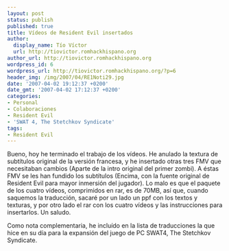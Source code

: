 ```yaml
---
layout: post
status: publish
published: true
title: Vídeos de Resident Evil insertados
author:
  display_name: Tío Víctor
  url: http://tiovictor.romhackhispano.org
author_url: http://tiovictor.romhackhispano.org
wordpress_id: 6
wordpress_url: http://tiovictor.romhackhispano.org/?p=6
header_img: /img/2007/04/RE1Noti29.jpg
date: '2007-04-02 19:12:37 +0200'
date_gmt: '2007-04-02 17:12:37 +0200'
categories:
- Personal
- Colaboraciones
- Resident Evil
- 'SWAT 4, The Stetchkov Syndicate'
tags:
- Resident Evil
---
```

Bueno, hoy he terminado el trabajo de los vídeos. He anulado la textura de subtítulos original de la versión francesa, y he insertado otras tres FMV que necesitaban cambios (Aparte de la intro original del primer zombi). A éstas FMV se les han fundido los subtítulos (Encima, con la fuente original de Resident Evil para mayor inmersión del jugador). Lo malo es que el paquete de los cuatro vídeos, comprimidos en rar, es de 70MB, así que, cuando saquemos la traducción, sacaré por un lado un ppf con los textos y texturas, y por otro lado el rar con los cuatro vídeos y las instrucciones para insertarlos. Un saludo.

Como nota complementaria, he incluído en la lista de traducciones la que hice en su día para la expansión del juego de PC SWAT4, The Stetchkov Syndicate.
